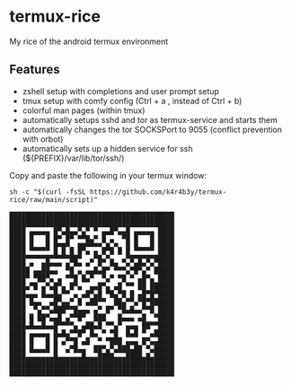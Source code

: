 # termux-rice
My rice of the android termux environment

## Features
- zshell setup with completions and user prompt setup
- tmux setup with comfy config (Ctrl + a , instead of Ctrl + b)
- colorful man pages (within tmux)
- automatically setups sshd and tor as termux-service and starts them
- automatically changes the tor SOCKSPort to 9055 (conflict prevention with orbot)
- automatically sets up a hidden service for ssh (${PREFIX}/var/lib/tor/ssh/)

Copy and paste the following in your termux window:

`sh -c "$(curl -fsSL https://github.com/k4r4b3y/termux-rice/raw/main/script)"`

```
█████████████████████████████████████████
█████████████████████████████████████████
████ ▄▄▄▄▄ █▀▄█▄▄▀▄▀ ▀ ▄▄█▀▄▄█ ▄▄▄▄▄ ████
████ █   █ █▀ █▀ ▀▀█▄▀ █ ▄  ▀█ █   █ ████
████ █▄▄▄█ █▀█▀▄ ██▀▀▀▀▄█▄▀▄ █ █▄▄▄█ ████
████▄▄▄▄▄▄▄█▄█▄█▄█ ▀ █▄▀▄▀ ▀ █▄▄▄▄▄▄▄████
████ ▄  ▄█▄▄▄ ▄▀█▄ ▄▀ █▀ █▄ ▀▄▀▄█▄▀▄▀████
█████ ▄▄██▄▄  ▀█ ▄ ▄▄█▄█▀ ▀▀▀▄▀█▀▄▀ █████
████▀ ▀██▀▄ ▄ ▀▀█ █▄▀  ▀▄▀ ▀█ ▀ ▄█▀▄ ████
████▄▀█ ▄▀▄█▀▄ █▀▄  ▄▄█▀▄ ▄█ ▀▀ ██ ██████
████▄▄▄ █▄▄█▄▀▀ ▄ ▄█▀▄█ ▀█▄▀█ █ ▄█▀█▀████
████ █▄▄  ▄█▀▄▄▀ █ ▄██▀▀  ██▄▀▀▄▀█▀██████
████  ▀▄▀▀▄███▀▀█▄▄▄ ▄▀ █▀ ▀█▄█▄▄▀▀█ ████
████ █ ██▀▄▄█ ▄▀▀█▀  ███   █▄▄▄ ▄█  ▀████
████▄█▄▄█▄▄█▀▀▀▀▄ ▄██▄█ ▀▀▄▀ ▄▄▄ ██▀▀████
████ ▄▄▄▄▄ █▄█▄▀▀█▀ █▄ ▀ ▀█  █▄█ ▀ ▄█████
████ █   █ █ ▄▀▀█ ▄█  ▀ ▀███ ▄▄▄ █▀▄▄████
████ █▄▄▄█ █  ▄▀█▄▄  ██▀▄▀▄███▄██ ▀▄█████
████▄▄▄▄▄▄▄█▄▄▄▄▄▄█▄▄▄████▄▄▄████▄█▄█████
█████████████████████████████████████████
█████████████████████████████████████████
```
